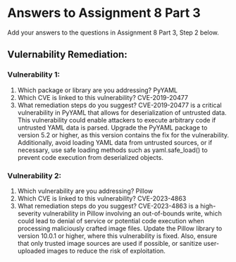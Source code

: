 # Answers to Assignment 8 Part 3

Add your answers to the questions in Assignment 8 Part 3, Step 2 below. 

## Vulernability Remediation:
### Vulnerability 1: 
1. Which package or library are you addressing?
   PyYAML
2. Which CVE is linked to this vulnerability?
   CVE-2019-20477
3. What remediation steps do you suggest?
   CVE-2019-20477 is a critical vulnerability in PyYAML that allows for deserialization of untrusted data. This vulnerability could enable attackers to execute arbitrary code if untrusted YAML data is parsed.
   Upgrade the PyYAML package to version 5.2 or higher, as this version contains the fix for the vulnerability. Additionally, avoid loading YAML data from untrusted sources, or if necessary, use safe loading methods such as yaml.safe_load() to prevent code execution from deserialized objects.
### Vulnerability 2:
1. Which vulnerability are you addressing?
   Pillow
2. Which CVE is linked to this vulnerability?
   CVE-2023-4863
3. What remediation steps do you suggest? 
   CVE-2023-4863 is a high-severity vulnerability in Pillow involving an out-of-bounds write, which could lead to denial of service or potential code execution when processing maliciously crafted image files.
   Update the Pillow library to version 10.0.1 or higher, where this vulnerability is fixed. Also, ensure that only trusted image sources are used if possible, or sanitize user-uploaded images to reduce the risk of exploitation.
